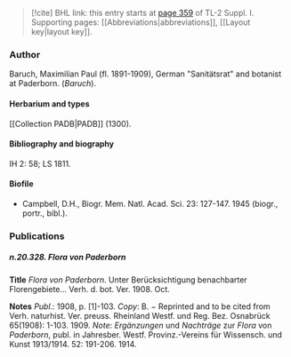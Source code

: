 > [!cite] BHL link: this entry starts at [page 359](https://www.biodiversitylibrary.org/item/103858#page/371/mode/1up) of TL-2 Suppl. I.
> Supporting pages: [[Abbreviations|abbreviations]], [[Layout key|layout key]].

### Author

Baruch, Maximilian Paul (fl. 1891-1909), German "Sanitätsrat" and botanist at Paderborn. (*Baruch*).

#### Herbarium and types

[[Collection PADB|PADB]] (1300).

#### Bibliography and biography

IH 2: 58; LS 1811.

#### Biofile

- Campbell, D.H., Biogr. Mem. Natl. Acad. Sci. 23: 127-147. 1945 (biogr., portr., bibl.).

### Publications

##### n.20.328. Flora von Paderborn

**Title**
*Flora von Paderborn*. Unter Berücksichtigung benachbarter Florengebiete... Verh. d. bot. Ver. 1908. Oct.

**Notes**
*Publ*.: 1908, p. \[1\]-103. *Copy*: B. − Reprinted and to be cited from Verh. naturhist. Ver. preuss. Rheinland Westf. und Reg. Bez. Osnabrück 65(1908): 1-103. 1909.
*Note*: *Ergänzungen* und *Nachträge* zur *Flora* von *Paderborn*, publ. in Jahresber. Westf. Provinz.-Vereins für Wissensch. und Kunst 1913/1914. 52: 191-206. 1914.

